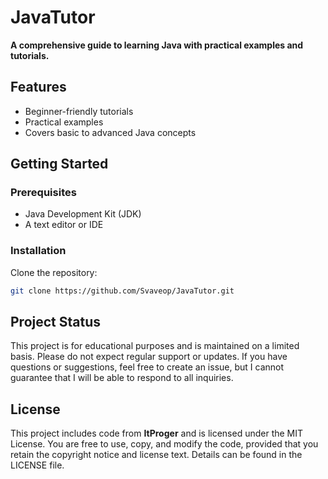 # JavaTutor

**A comprehensive guide to learning Java with practical examples and tutorials.**

## Features
- Beginner-friendly tutorials
- Practical examples
- Covers basic to advanced Java concepts

## Getting Started

### Prerequisites
- Java Development Kit (JDK)
- A text editor or IDE

### Installation
Clone the repository:
```bash
git clone https://github.com/Svaveop/JavaTutor.git
```

## Project Status

This project is for educational purposes and is maintained on a limited basis. Please do not expect regular support or updates. If you have questions or suggestions, feel free to create an issue, but I cannot guarantee that I will be able to respond to all inquiries.

## License

This project includes code from **ItProger** and is licensed under the MIT License. You are free to use, copy, and modify the code, provided that you retain the copyright notice and license text. Details can be found in the LICENSE file.
